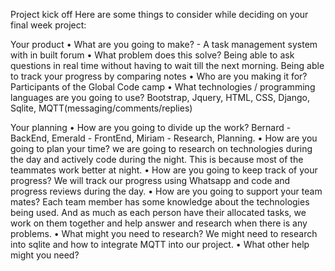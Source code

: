 Project kick off
Here are some things to consider while deciding on your final week project:

Your product
    •   What are you going to make? - A task management system with in built forum
    •   What problem does this solve? Being able to ask questions in real time without having to wait till the next morning. Being able to track your progress by comparing notes
    •   Who are you making it for? Participants of the Global Code camp
    •   What technologies / programming languages are you going to use? Bootstrap, Jquery, HTML, CSS, Django, Sqlite, MQTT(messaging/comments/replies)

Your planning
    •   How are you going to divide up the work? Bernard - BackEnd, Emerald - FrontEnd, Miriam - Research, Planning.
    •   How are you going to plan your time? we are going to research on technologies during the day and actively code during the night. This is because most of the teammates work better at night.
    •   How are you going to keep track of your progress? We will track our progress using Whatsapp and code and progress reviews during the day.
    •   How are you going to support your team mates? Each team member has some knowledge about the technologies being used. And as much as each person have their allocated tasks, we work on them together and help answer and research when there is any problems.
    •   What might you need to research? We might need to research into sqlite and how to integrate MQTT into our project.
    •   What other help might you need?
